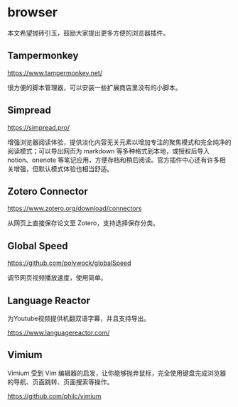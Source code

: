 # browser

本文希望抛砖引玉，鼓励大家提出更多方便的浏览器插件。

## Tampermonkey

https://www.tampermonkey.net/

很方便的脚本管理器，可以安装一些扩展商店里没有的小脚本。

## Simpread

https://simpread.pro/

增强浏览器阅读体验，提供淡化内容无关元素以增加专注的聚焦模式和完全纯净的阅读模式；可以导出网页为 markdown 等多种格式到本地，或授权后导入 notion、onenote 等笔记应用，方便存档和稍后阅读。官方插件中心还有许多相关增强，但默认模式体验也相当舒适。

## Zotero Connector

https://www.zotero.org/download/connectors

从网页上直接保存论文至 Zotero，支持选择保存分类。

## Global Speed

https://github.com/polywock/globalSpeed

调节网页视频播放速度，使用简单。

## Language Reactor

为Youtube视频提供机翻双语字幕，并且支持导出。

https://www.languagereactor.com/

## Vimium

Vimium 受到 Vim 编辑器的启发，让你能够抛弃鼠标，完全使用键盘完成浏览器的导航、页面跳转、页面搜索等操作。

https://github.com/philc/vimium
